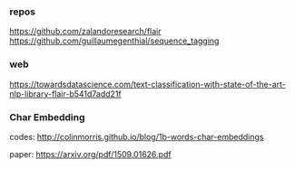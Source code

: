### repos

https://github.com/zalandoresearch/flair
https://github.com/guillaumegenthial/sequence_tagging


### web
https://towardsdatascience.com/text-classification-with-state-of-the-art-nlp-library-flair-b541d7add21f


### Char Embedding

codes: http://colinmorris.github.io/blog/1b-words-char-embeddings

paper: https://arxiv.org/pdf/1509.01626.pdf